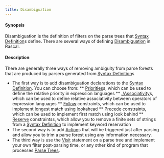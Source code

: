 ```yaml
---
title: Disambiguation
---
```


#### Synopsis

Disambiguation is the definition of filters on the parse trees that [Syntax Definition](../../../../Rascal/Declarations/SyntaxDefinition)s define. 
There are several ways of defining [Disambiguation](../../../../Rascal/Declarations/SyntaxDefinition/Disambiguation) in Rascal.

#### Description

There are generally three ways of removing ambiguity from parse forests that are produced by parsers generated from [Syntax Definition](../../../../Rascal/Declarations/SyntaxDefinition)s.

*  The first way is to add disambiguation declarations to the [Syntax Definition](../../../../Rascal/Declarations/SyntaxDefinition). You can choose from:
   **  [Priorities](../../../../Rascal/Declarations/SyntaxDefinition/Disambiguation/Priority/)s, which can be used to define the relative priority in expression languages
   **  [./Associativity](../../../../Rascal/Declarations/SyntaxDefinition/Disambiguation/Associativity)s, which can be used to define relative associativity between operators of 
       expression languages
   **  [Follow](../../../../Rascal/Declarations/SyntaxDefinition/Disambiguation/Follow) constraints, which can be used to implement longest match using lookahead
   **  [Precede](../../../../Rascal/Declarations/SyntaxDefinition/Disambiguation/Precede) constraints, which can be used to implement first match using look behind
   **  [Reserve](../../../../Rascal/Declarations/SyntaxDefinition/Disambiguation/Reserve) constraintss, which allow you to remove a finite sets of strings from a [Syntax Definition](../../../../Rascal/Declarations/SyntaxDefinition)
       to implement keyword reservation
*  The second way is to add [Action](../../../../Rascal/Declarations/SyntaxDefinition/Action)s that will be triggered just after parsing and allow you to trim a parse forest 
   using any information necessary.
*  The third way is use the [Visit](../../../../Rascal/Statements/Visit) statement on a parse tree and implement your own filter post-parsing time, 
   or any other kind of program that processes [Parse Trees](../../../../Rascal/Declarations/SyntaxDefinition/ParseTrees).

